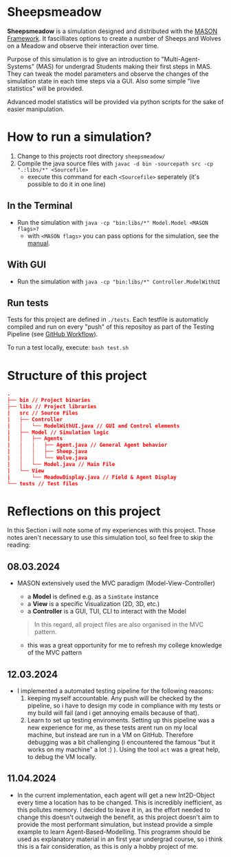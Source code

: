 # Sheepsmeadow
**Sheepsmeadow** is a simulation designed and distributed with the [MASON Framework](https://cs.gmu.edu/~eclab/projects/mason/). It fascilliates options to create a number of Sheeps and Wolves on a Meadow and observe their interaction over time. 

Purpose of this simulation is to give an introduction to "Multi-Agent-Systems" (MAS) for undergrad Students making their first steps in MAS. They can tweak the model parameters and observe the changes of the simulation state in each time steps via a GUI. Also some simple "live statistics" will be provided.

Advanced model statistics will be provided via python scripts for the sake of easier manipulation.

# How to run a simulation?

1. Change to this projects root directory `sheepsmeadow/`
2. Compile the java source files with `javac -d bin -sourcepath src -cp ".:libs/*" <Sourcefile>`
    - execute this command for each `<Sourcefile>` seperately (it's possible to do it in one line)

## In the Terminal
- Run the simulation with `java -cp "bin:libs/*" Model.Model <MASON flags>?`
    - with `<MASON flags>` you can pass options for the simulation, see the [manual](manual.pdf).

## With GUI
- Run the simulation with `java -cp "bin:libs/*" Controller.ModelWithUI`

## Run tests
Tests for this project are defined in `./tests`. Each testfile is automaticly compiled and run on every "push" of this repositoy as part of the Testing Pipeline (see [GitHub Workflow](./.github/workflows/tests.yaml)).

To run a test locally, execute: `bash test.sh`

# Structure of this project

```json
.
├── bin // Project binaries
├── libs // Project libraries
|   src // Source Files
|   ├── Controller
|   │   └── ModelWithUI.java // GUI and Control elements
|   ├── Model // Simulation logic
|   │   ├── Agents
|   │   │   ├── Agent.java // General Agent behavior
|   │   │   ├── Sheep.java
|   │   │   └── Wolve.java
|   │   └── Model.java // Main File
|   └── View
|       └── MeadowDisplay.java // Field & Agent Display
└── tests // Test files
```


# Reflections on this project
In this Section i will note some of my experiences with this project. Those notes aren't necessary to use this simulation tool, so feel free to skip the reading:

## 08.03.2024
- MASON extensively used the MVC paradigm (Model-View-Controller)
    - a **Model** is defined e.g. as a `SimState` instance
    - a **View** is a specific Visualization (2D, 3D, etc.)
    - a **Controller** is a GUI, TUI, CLI to interact with the Model

    > In this regard, all project files are also organised in the MVC pattern.
    - this was a great opportunity for me to refresh my college knowledge of the MVC pattern

## 12.03.2024
- I implemented a automated testing pipeline for the following reasons:
    1. keeping myself accountable. Any push will be checked by the pipeline, so i have to design my code in compliance with my tests or my build will fail (and i get annoying emails because of that).
    2. Learn to set up testing enviroments. Setting up this pipeline was a new experience for me, as these tests arent run on my local machine, but instead are run in a VM on GitHub. Therefore debugging was a bit challenging (i encountered the famous "but it works on my machine" a lot :) ). Using the tool `act` was a great help, to debug the VM locally.

## 11.04.2024
- In the current implementation, each agent will get a new Int2D-Object every time a location has to be changed. This is incredibly inefficient, as this pollutes memory. I decided to leave it in, as the effort needed to change this doesn't outweigh the benefit, as this project doesn't aim to provide the most performant simulation, but instead provide a simple example to learn Agent-Based-Modelling. This programm should be used as explanatory material in an first year undergrad course, so i think this is a fair consideration, as this is only a hobby project of me.